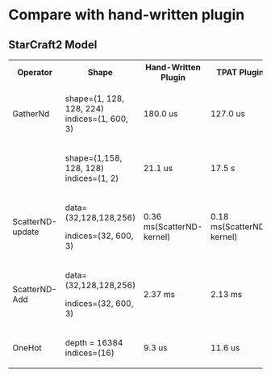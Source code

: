 # Compare with hand-written plugin

## StarCraft2 Model
<table class="confluenceTable"><colgroup><col style="width: 83.0px;" /><col style="width: 180.0px;" /><col style="width: 162.0px;" /><col style="width: 103.0px;" /><col style="width: 113.0px;" /></colgroup><tbody><tr><th class="confluenceTh">Operator</th><th class="confluenceTh">Shape</th><th class="confluenceTh">Hand-Written Plugin</th><th class="confluenceTh">TPAT Plugin</th><th class="confluenceTh">Improvement</th></tr><tr><td class="confluenceTd"><p>GatherNd</p></td><td class="confluenceTd"><p>shape=(1, 128, 128, 224) <br />indices=(1, 600, 3)</p></td><td class="confluenceTd"><p>180.0 us</p></td><td class="confluenceTd"><p>127.0 us</p></td><td class="confluenceTd"><p>1.4x</p></td></tr><tr><td class="confluenceTd"><br /></td><td class="confluenceTd"><p>shape=(1,158, 128, 128) <br />indices=(1, 2)</p></td><td class="confluenceTd"><p>21.1 us</p></td><td class="confluenceTd"><p>17.5 s</p></td><td class="confluenceTd"><p>1.2x</p></td></tr><tr><td class="confluenceTd"><p>ScatterND-update</p></td><td class="confluenceTd"><p>data=(32,128,128,256)</p><p>indices=(32, 600, 3)</p></td><td class="confluenceTd"><p>0.36 ms(ScatterND-kernel)</p></td><td class="confluenceTd"><p>0.18 ms(ScatterND-kernel)</p></td><td class="confluenceTd"><p>2.0x</p></td></tr><tr><td class="confluenceTd"><p>ScatterND-<br />Add</p></td><td class="confluenceTd"><p>data=(32,128,128,256)</p><p>indices=(32, 600, 3)</p></td><td class="confluenceTd"><p>2.37 ms</p></td><td class="confluenceTd"><p>2.13 ms</p></td><td class="confluenceTd"><p>1.1x</p></td></tr><tr><td class="confluenceTd"><p>OneHot</p></td><td class="confluenceTd"><p>depth = 16384<br />indices=(16)</p></td><td class="confluenceTd"><p>9.3 us</p></td><td class="confluenceTd"><p>11.6 us</p></td><td class="confluenceTd"><p>0.8x</p></td></tr></tbody></table>